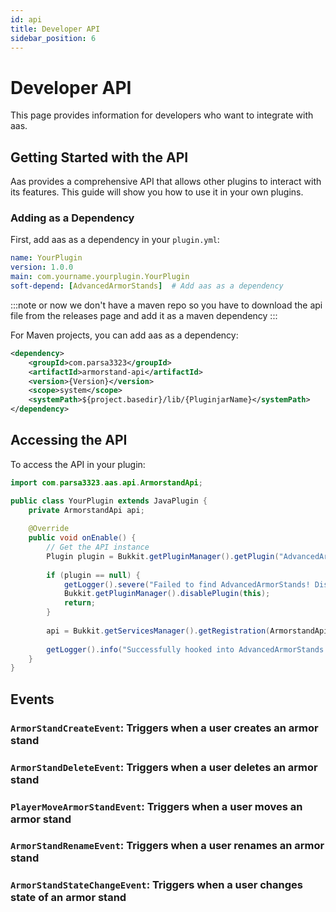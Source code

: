```yaml
---
id: api
title: Developer API
sidebar_position: 6
---
```


# Developer API

This page provides information for developers who want to integrate with aas.

## Getting Started with the API

Aas provides a comprehensive API that allows other plugins to interact with its features. This guide will show you how to use it in your own plugins.

### Adding as a Dependency

First, add aas as a dependency in your `plugin.yml`:

```yaml
name: YourPlugin
version: 1.0.0
main: com.yourname.yourplugin.YourPlugin
soft-depend: [AdvancedArmorStands]  # Add aas as a dependency
```

:::note
or now we don't have a maven repo so you have to download the api file from the releases page and add it as a maven dependency
:::

For Maven projects, you can add aas as a dependency:

```xml
<dependency>
    <groupId>com.parsa3323</groupId>
    <artifactId>armorstand-api</artifactId>
    <version>{Version}</version>
    <scope>system</scope>
    <systemPath>${project.basedir}/lib/{PluginjarName}</systemPath>
</dependency>
```

## Accessing the API

To access the API in your plugin:

```java
import com.parsa3323.aas.api.ArmorstandApi;

public class YourPlugin extends JavaPlugin {
    private ArmorstandApi api;
    
    @Override
    public void onEnable() {
        // Get the API instance
        Plugin plugin = Bukkit.getPluginManager().getPlugin("AdvancedArmorStands");
        
        if (plugin == null) {
            getLogger().severe("Failed to find AdvancedArmorStands! Disabling...");
            Bukkit.getPluginManager().disablePlugin(this);
            return;
        }
        
        api = Bukkit.getServicesManager().getRegistration(ArmorstandApi.class).getProvider();
        
        getLogger().info("Successfully hooked into AdvancedArmorStands API!");
    }
}
```


## Events

### `ArmorStandCreateEvent`: Triggers when a user creates an armor stand

### `ArmorStandDeleteEvent`: Triggers when a user deletes an armor stand

### `PlayerMoveArmorStandEvent`: Triggers when a user moves an armor stand

### `ArmorStandRenameEvent`: Triggers when a user renames an armor stand

### `ArmorStandStateChangeEvent`: Triggers when a user changes state of an armor stand
